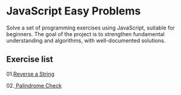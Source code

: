 # JavaScript Easy Problems

Solve a set of programming exercises using JavaScript, suitable for beginners.
The goal of the project is to strengthen fundamental understanding and algorithms, with well-documented solutions.

## Exercise list

01.[Reverse a String](01-Reverse-String.js)

02.[ Palindrome Check](02-Palindrome-Check.js)

